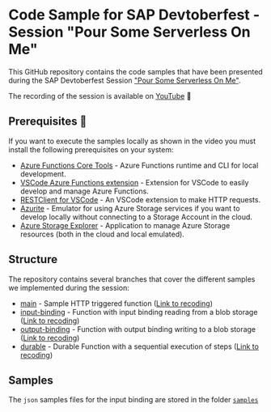 # Code Sample for SAP Devtoberfest - Session "Pour Some Serverless On Me"

This GitHub repository contains the code samples that have been presented during the SAP Devtoberfest Session [ "Pour Some Serverless On Me"](https://github.com/SAP-samples/devtoberfest-2021/blob/main/topics/Week3_Cloud_Native/README.md#christian-lechner-pour-some-serverless-on-me).

The recording of the session is available on [YouTube](https://youtu.be/y1167Yme07o) 🎥

## Prerequisites 🧰

If you want to execute the samples locally as shown in the video you must install the following prerequisites on your system:

* [Azure Functions Core Tools](https://github.com/Azure/azure-functions-core-tools) - Azure Functions runtime and CLI for local development.
* [VSCode Azure Functions extension](https://github.com/Microsoft/vscode-azurefunctions) - Extension for VSCode to easily develop and manage Azure Functions.
* [RESTClient for VSCode](https://marketplace.visualstudio.com/items?itemName=humao.rest-client) - An VSCode extension  to make HTTP requests.
* [Azurite](https://docs.microsoft.com/azure/storage/common/storage-use-azurite) - Emulator for using Azure Storage services if you want to develop locally without connecting to a Storage Account in the cloud.
* [Azure Storage Explorer](https://azure.microsoft.com/features/storage-explorer/) - Application to manage Azure Storage resources (both in the cloud and local emulated).

## Structure

The repository contains several branches that cover the different samples we implemented during the session:

* [main]() - Sample HTTP triggered function ([Link to recoding](https://youtu.be/y1167Yme07o?t=797))
* [input-binding]() - Function with input binding reading from a blob storage ([Link to recoding](https://youtu.be/y1167Yme07o?t=1328))
* [output-binding]() - Function with output binding writing to a blob storage ([Link to recoding](https://youtu.be/y1167Yme07o?t=1842))
* [durable]() - Durable Function with a sequential execution of steps ([Link to recoding](https://youtu.be/y1167Yme07o?t=2709))

## Samples

The `json` samples files for the input binding are stored in the folder [`samples`](./samples)